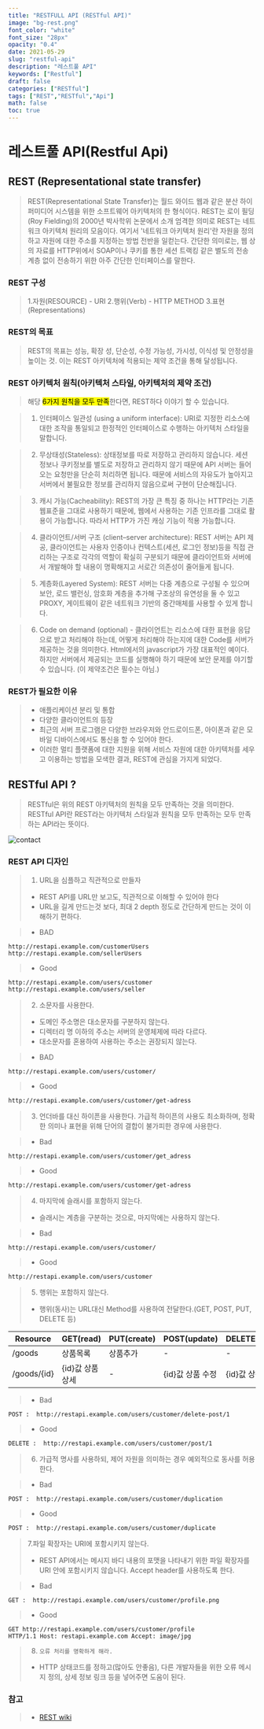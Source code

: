 ```yaml
---
title: "RESTFULL API (RESTful API)"
image: "bg-rest.png"
font_color: "white"
font_size: "28px"
opacity: "0.4"
date: 2021-05-29
slug: "restful-api"
description: "레스트풀 API"	
keywords: ["Restful"]
draft: false
categories: ["RESTful"]
tags: ["REST","RESTful","Api"]
math: false
toc: true
---
```


# 레스트풀 API(Restful Api)

## REST (Representational state transfer) 

> REST(Representational State Transfer)는 월드 와이드 웹과 같은 분산 하이퍼미디어 시스템을 위한 소프트웨어 아키텍처의 한 형식이다.
> REST는 로이 필딩(Roy Fielding)의 2000년 박사학위 논문에서 소개
> 엄격한 의미로 REST는 네트워크 아키텍처 원리의 모음이다.
> 여기서 '네트워크 아키텍처 원리'란 자원을 정의하고 자원에 대한 주소를 지정하는 방법 전반을 일컫는다.
> 간단한 의미로는, 웹 상의 자료를 HTTP위에서 SOAP이나 쿠키를 통한 세션 트랙킹 같은 별도의 전송 계층 없이 전송하기 위한 아주 간단한 인터페이스를 말한다.

### REST 구성

> 1.자원(RESOURCE) - URI
> 2.행위(Verb) - HTTP METHOD
> 3.표현(Representations)

### REST의 목표
> REST의 목표는 성능, 확장 성, 단순성, 수정 가능성, 가시성, 이식성 및 안정성을 높이는 것. 
이는 REST 아키텍처에 적용되는 제약 조건을 통해 달성됩니다.

### REST 아키텍처 원칙(아키텍처 스타일, 아키텍처의 제약 조건)
> 해당 <mark>6가지 원칙을 모두 만족</mark>한다면, REST하다 이야기 할 수 있습니다.


> 1. 인터페이스 일관성 (using a uniform interface): URI로 지정한 리소스에 대한 조작을 통일되고 한정적인 인터페이스로 수행하는 아키텍처 스타일을 말합니다.

> 2. 무상태성(Stateless): 상태정보를 따로 저장하고 관리하지 않습니다. 세션 정보나 쿠키정보를 별도로 저장하고 관리하지 않기 때문에 API 서버는 들어오는 요청만을 단순히 처리하면 됩니다. 때문에 서비스의 자유도가 높아지고 서버에서 불필요한 정보를 관리하지 않음으로써 구현이 단순해집니다.
	
> 3. 캐시 가능(Cacheability): REST의 가장 큰 특징 중 하나는 HTTP라는 기존 웹표준을 그대로 사용하기 때문에, 웹에서 사용하는 기존 인프라를 그대로 활용이 가능합니다. 따라서 HTTP가 가진 캐싱 기능이 적용 가능합니다. 

> 4. 클라이언트/서버 구조 (client–server architecture): REST 서버는 API 제공, 클라이언트는 사용자 인증이나 컨텍스트(세션, 로그인 정보)등을 직접 관리하는 구조로 각각의 역할이 확실히 구분되기 때문에 클라이언트와 서버에서 개발해야 할 내용이 명확해지고 서로간 의존성이 줄어들게 됩니다.

> 5. 계층화(Layered System): REST 서버는 다중 계층으로 구성될 수 있으며 보안, 로드 밸런싱, 암호화 계층을 추가해 구조상의 유연성을 둘 수 있고 PROXY, 게이트웨이 같은 네트워크 기반의 중간매체를 사용할 수 있게 합니다.

> 6. Code on demand (optional) - 클라이언트는 리소스에 대한 표현을 응답으로 받고 처리해야 하는데, 어떻게 처리해야 하는지에 대한 Code를 서버가 제공하는 것을 의미한다. Html에서의 javascript가 가장 대표적인 예이다. 하지만 서버에서 제공되는 코드를 실행해야 하기 때문에 보안 문제를 야기할 수 있습니다.
(이 제약조건은 필수는 아님.)


### REST가 필요한 이유 
> - 애플리케이션 분리 및 통합
> - 다양한 클라이언트의 등장
> - 최근의 서버 프로그램은 다양한 브라우저와 안드로이드폰, 아이폰과 같은 모바일 디바이스에서도 통신을 할 수 있어야 한다.
> - 이러한 멀티 플랫폼에 대한 지원을 위해 서비스 자원에 대한 아키텍처를 세우고 이용하는 방법을 모색한 결과, REST에 관심을 가지게 되었다.


## RESTful API ?
> RESTful은 위의 REST 아키텍처의 원칙을 모두 만족하는 것을 의미한다.
> RESTful API란 REST라는 아키텍처 스타일과 원칙을 모두 만족하는 모두 만족하는 API라는 뜻이다.

![contact](/images/develop/backend/restapi/rest-api-002.png)
 

### REST API 디자인

> 1. URL을 심플하고 직관적으로 만들자
> - REST API를 URL만 보고도, 직관적으로 이해할 수 있어야 한다
> - URL을 길게 만드는것 보다, 최대 2 depth 정도로 간단하게 만드는 것이 이해하기 편하다.


> - BAD

``` 
http://restapi.example.com/customerUsers
http://restapi.example.com/sellerUsers
```

> - Good

``` 
http://restapi.example.com/users/customer
http://restapi.example.com/users/seller

```



> 2. 소문자를 사용한다.
> - 도메인 주소명은 대소문자를 구분하지 않는다. 
> - 디렉터리 명 이하의 주소는 서버의 운영체제에 따라 다르다. 
> - 대소문자를 혼용하여 사용하는 주소는 권장되지 않는다.

> - BAD

````
http://restapi.example.com/users/customer/

````

> - Good

``` 
http://restapi.example.com/users/customer/get-adress
```

> 3. 언더바를 대신 하이픈을 사용한다.
> 가급적 하이픈의 사용도 최소화하며, 정확한 의미나 표현을 위해 단어의 결합이 불가피한 경우에 사용한다.

> - Bad

```
http://restapi.example.com/users/customer/get_adress
```

> - Good

```
http://restapi.example.com/users/customer/get-adress
```
 

>  4.  마지막에 슬래시를 포함하지 않는다.
> - 슬래시는 계층을 구분하는 것으로, 마지막에는 사용하지 않는다.


> - Bad

```
http://restapi.example.com/users/customer/

```

> - Good

```
http://restapi.example.com/users/customer
```

> 5. 행위는 포함하지 않는다. 
> - 행위(동사)는 URL대신 Method를 사용하여 전달한다.(GET, POST, PUT, DELETE 등)

   Resource   | GET(read)     | PUT(create) | POST(update)     | DELETE(delete)
--------------|---------------|--------------|-----------------|------
  /goods      | 상품목록        | 상품추가        | -              |   -          
  /goods/{id} | {id}값 상품상세  | -            | {id}값 상품 수정  | {id}값 상품 삭제 


> - Bad

```
POST :  http://restapi.example.com/users/customer/delete-post/1
```

> - Good

```
DELETE :  http://restapi.example.com/users/customer/post/1
```




> 6. 가급적 명사를 사용하되, 제어 자원을 의미하는 경우 예외적으로 동사를 허용한다.


> - Bad

```
POST :  http://restapi.example.com/users/customer/duplication
```

> - Good

```
POST :  http://restapi.example.com/users/customer/duplicate
```
 

> 7.파일 확장자는 URI에 포함시키지 않는다.
> - REST API에서는 메시지 바디 내용의 포맷을 나타내기 위한 파일 확장자를 URI 안에 포함시키지 않습니다. Accept header를 사용하도록 한다.

> - Bad

```
GET :  http://restapi.example.com/users/customer/profile.png
```

> - Good

```
GET http://restapi.example.com/users/customer/profile
HTTP/1.1 Host: restapi.example.com Accept: image/jpg

```
 

> 8.     오류 처리를 명확하게 해라.
> -  HTTP 상태코드를 정하고(많아도 안좋음), 다른 개발자들을 위한 오류 메시지 정의, 상세 정보 링크 등을 넣어주면 도움이 된다.



### 참고
> - <a href="https://ko.wikipedia.org/wiki/REST">REST wiki</a>
